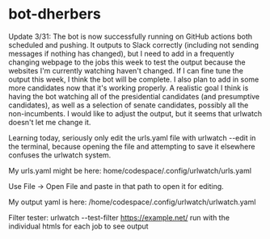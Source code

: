 # bot-dherbers
Update 3/31: 
The bot is now successfully running on GitHub actions both scheduled and pushing. It outputs to Slack correctly (including not sending messages if nothing has changed), but I need to add in a frequently changing webpage to the jobs this week to test the output because the websites I'm currently watching haven't changed. If I can fine tune the output this week, I think the bot will be complete. I also plan to add in some more candidates now that it's working properly.
A realistic goal I think is having the bot watching all of the presidential candidates (and presumptive candidates), as well as a selection of senate candidates, possibly all the non-incumbents. I would like to adjust the output, but it seems that urlwatch doesn't let me change it.

Learning today, seriously only edit the urls.yaml file with urlwatch --edit in the terminal, because opening the file and attempting to save it elsewhere confuses the urlwatch system.

My urls.yaml might be here: 
home/codespace/.config/urlwatch/urls.yaml

Use File -> Open File and paste in that path to open it for editing.

My output yaml is here: /home/codespace/.config/urlwatch/urlwatch.yaml

Filter tester: urlwatch --test-filter https://example.net/
run with the individual htmls for each job to see output
